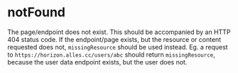 # notFound
The page/endpoint does not exist. This should be accompanied by an HTTP 404 status code. If the endpoint/page exists, but the resource or content requested does not, `missingResource` should be used instead. Eg. a request to `https://horizon.alles.cc/users/abc` should return `missingResource`, because the user data endpoint exists, but the user does not.